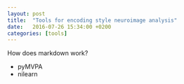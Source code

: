 ```yaml
---
layout: post
title:  "Tools for encoding style neuroimage analysis"
date:   2016-07-26 15:34:00 +0200
categories: [tools]
---
```


How does markdown work?
* pyMVPA
* nilearn
